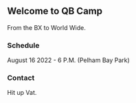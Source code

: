 ## Welcome to QB Camp

From the BX to World Wide.

### Schedule

August 16 2022 - 6 P.M. (Pelham Bay Park)

### Contact

Hit up Vat.
